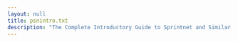 ```yaml
---
layout: null
title: psnintro.txt
description: "The Complete Introductory Guide to Sprintnet and Similar Packet-Switched Networks by Doctor Dissector (April 22, 1990)"
---
```


